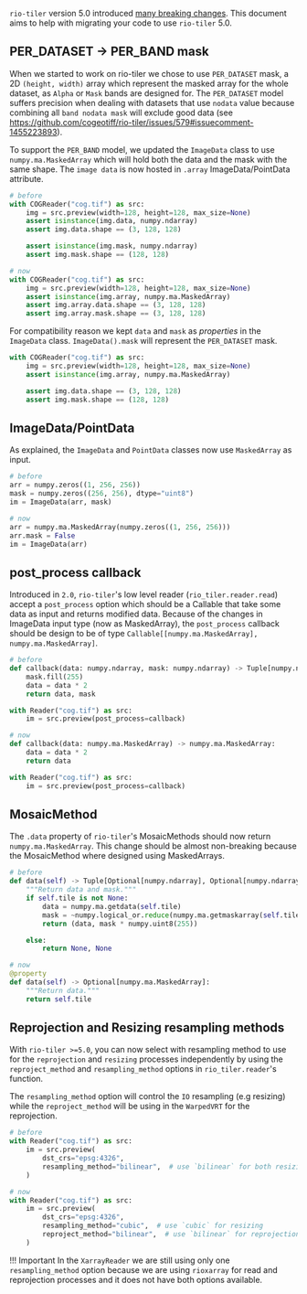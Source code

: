 
`rio-tiler` version 5.0 introduced [many breaking changes](release-notes.md). This
document aims to help with migrating your code to use `rio-tiler` 5.0.


## **PER_DATASET** -> **PER_BAND** mask

When we started to work on rio-tiler we chose to use `PER_DATASET` mask, a 2D `(height, width)` array which represent the masked array for the whole dataset, as `Alpha` or `Mask` bands are designed for.
The `PER_DATASET` model suffers precision when dealing with datasets that use `nodata` value because combining all `band nodata mask` will exclude good data (see https://github.com/cogeotiff/rio-tiler/issues/579#issuecomment-1455223893).

To support the `PER_BAND` model, we updated the `ImageData` class to use `numpy.ma.MaskedArray` which will hold both the data and the mask with the same shape. The `image data` is now hosted in `.array` ImageData/PointData attribute.

```python
# before
with COGReader("cog.tif") as src:
    img = src.preview(width=128, height=128, max_size=None)
    assert isinstance(img.data, numpy.ndarray)
    assert img.data.shape == (3, 128, 128)

    assert isinstance(img.mask, numpy.ndarray)
    assert img.mask.shape == (128, 128)

# now
with COGReader("cog.tif") as src:
    img = src.preview(width=128, height=128, max_size=None)
    assert isinstance(img.array, numpy.ma.MaskedArray)
    assert img.array.data.shape == (3, 128, 128)
    assert img.array.mask.shape == (3, 128, 128)
```

For compatibility reason we kept `data` and `mask` as *properties* in the `ImageData` class. `ImageData().mask` will represent the `PER_DATASET` mask.

```python
with COGReader("cog.tif") as src:
    img = src.preview(width=128, height=128, max_size=None)
    assert isinstance(img.array, numpy.ma.MaskedArray)

    assert img.data.shape == (3, 128, 128)
    assert img.mask.shape == (128, 128)
```

## ImageData/PointData

As explained, the `ImageData` and `PointData` classes now use `MaskedArray` as input.


```python
# before
arr = numpy.zeros((1, 256, 256))
mask = numpy.zeros((256, 256), dtype="uint8")
im = ImageData(arr, mask)

# now
arr = numpy.ma.MaskedArray(numpy.zeros((1, 256, 256)))
arr.mask = False
im = ImageData(arr)
```


## post_process callback

Introduced in `2.0`, `rio-tiler`'s low level reader (`rio_tiler.reader.read`) accept a `post_process` option which should be a Callable that take some data as input and returns modified data. Because of the changes in ImageData input type (now as MaskedArray), the `post_process` callback should be design to be of type `Callable[[numpy.ma.MaskedArray], numpy.ma.MaskedArray]`.


```python
# before
def callback(data: numpy.ndarray, mask: numpy.ndarray) -> Tuple[numpy.ndarray, numpy.ndarray]:
    mask.fill(255)
    data = data * 2
    return data, mask

with Reader("cog.tif") as src:
    im = src.preview(post_process=callback)

# now
def callback(data: numpy.ma.MaskedArray) -> numpy.ma.MaskedArray:
    data = data * 2
    return data

with Reader("cog.tif") as src:
    im = src.preview(post_process=callback)
```


## MosaicMethod

The `.data` property of `rio-tiler`'s MosaicMethods should now return `numpy.ma.MaskedArray`. This change should be almost non-breaking because the MosaicMethod where designed using MaskedArrays.

```python
# before
def data(self) -> Tuple[Optional[numpy.ndarray], Optional[numpy.ndarray]]:
    """Return data and mask."""
    if self.tile is not None:
        data = numpy.ma.getdata(self.tile)
        mask = ~numpy.logical_or.reduce(numpy.ma.getmaskarray(self.tile))  # create PER_DATASET Mask
        return (data, mask * numpy.uint8(255))

    else:
        return None, None

# now
@property
def data(self) -> Optional[numpy.ma.MaskedArray]:
    """Return data."""
    return self.tile
```

## Reprojection and Resizing resampling methods

With `rio-tiler >=5.0`, you can now select with resampling method to use for the `reprojection` and `resizing` processes independently by using the `reproject_method` and `resampling_method` options in `rio_tiler.reader`'s function.

The `resampling_method` option will control the `IO` resampling (e.g resizing) while the `reproject_method` will be using in the `WarpedVRT` for the reprojection.

```python
# before
with Reader("cog.tif") as src:
    im = src.preview(
        dst_crs="epsg:4326",
        resampling_method="bilinear",  # use `bilinear` for both resizing and reprojection
    )

# now
with Reader("cog.tif") as src:
    im = src.preview(
        dst_crs="epsg:4326",
        resampling_method="cubic",  # use `cubic` for resizing
        reproject_method="bilinear",  # use `bilinear` for reprojection
    )
```


!!! Important
    In the `XarrayReader` we are still using only one `resampling_method` option because we are using `rioxarray` for read and reprojection processes and it does not have both options available.
